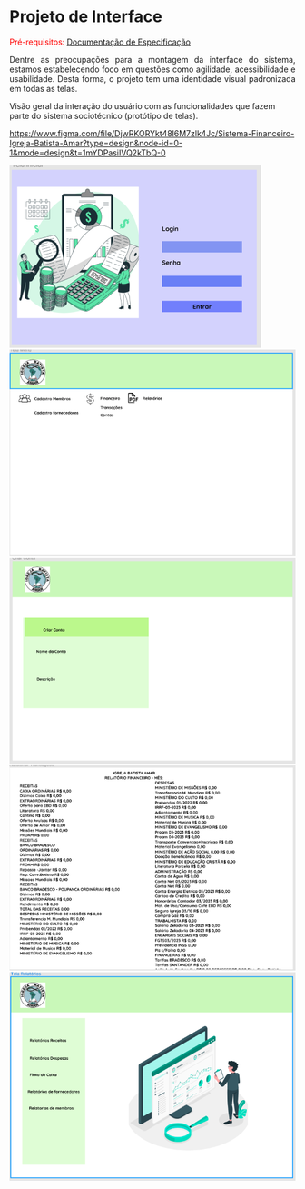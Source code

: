 
# Projeto de Interface

<span style="color:red">Pré-requisitos: <a href="2-Especificação do Projeto.md"> Documentação de Especificação</a></span>

<p align="justify">Dentre as preocupações para a montagem da interface do sistema, 
estamos estabelecendo foco em questões como agilidade, acessibilidade e usabilidade. 
Desta forma, o projeto tem uma identidade visual padronizada em todas as telas.</p>

Visão geral da interação do usuário com as funcionalidades que fazem parte do sistema sociotécnico (protótipo de telas).

https://www.figma.com/file/DjwRKORYkt48l6M7zlk4Jc/Sistema-Financeiro-Igreja-Batista-Amar?type=design&node-id=0-1&mode=design&t=1mYDPasiIVQ2kTbQ-0

![Tela Inicial](img/telainicialnova.png)
![Tela Menu](img/telamenu.png)
![Tela Criar Conta](img/telacriarconta.png)
![Tela Transaçoes](img/telatransacoes.png)
![Tela Relatorios](img/telarelatorios.png)


